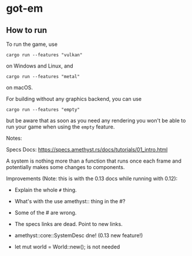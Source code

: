 # got-em

## How to run

To run the game, use

```
cargo run --features "vulkan"
```

on Windows and Linux, and

```
cargo run --features "metal"
```

on macOS.

For building without any graphics backend, you can use

```
cargo run --features "empty"
```

but be aware that as soon as you need any rendering you won't be able to run your game when using
the `empty` feature.


Notes:

Specs Docs: https://specs.amethyst.rs/docs/tutorials/01_intro.html

A system is nothing more than a function that runs once each frame and
potentially makes some changes to components.



Improvements (Note: this is with the 0.13 docs while running with 0.12):

* Explain the whole `#` thing.

* What's with the use amethyst::<Error> thing in the #?

* Some of the # are wrong.

* The specs links are dead. Point to new links.

* amethyst::core::SystemDesc dne! (0.13 new feature!)

* let mut world = World::new(); is not needed